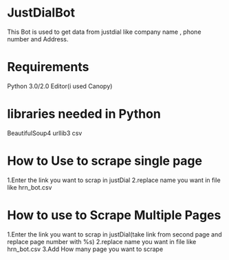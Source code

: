 # JustDialBot
This Bot is used to get data from justdial like company name , phone number and Address.

# Requirements
Python 3.0/2.0
Editor(i used Canopy)

# libraries needed in Python
BeautifulSoup4
urllib3
csv

# How to Use to scrape single page
1.Enter the link you want to scrap in justDial
2.replace name you want in file like hrn_bot.csv

# How to use to Scrape Multiple Pages
1.Enter the link you want to scrap in justDial(take link from second page and replace page number with %s)
2.replace name you want in file like hrn_bot.csv
3.Add How many page you want to scrape 
